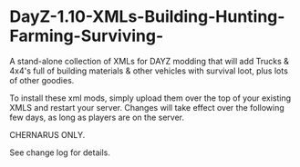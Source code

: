# DayZ-1.10-XMLs-Building-Hunting-Farming-Surviving-
A stand-alone collection of XMLs for DAYZ modding that will add Trucks &amp; 4x4's full of building materials &amp; other vehicles with survival loot, plus lots of other goodies.

To install these xml mods, simply upload them over the top of your existing XMLS and restart your server. Changes will take effect over the following few days, as long as players are on the server.

CHERNARUS ONLY.

See change log for details.
